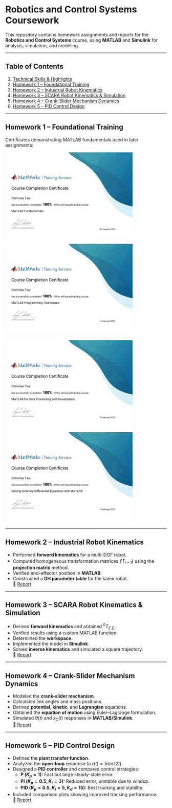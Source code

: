 # Robotics and Control Systems Coursework

This repository contains homework assignments and reports for the **Robotics and Control Systems** course, using **MATLAB** and **Simulink** for analysis, simulation, and modeling.

---

## Table of Contents
1. [Technical Skills & Highlights](#technical-skills--highlights)
2. [Homework 1 – Foundational Training](#homework-1--foundational-training)
3. [Homework 2 – Industrial Robot Kinematics](#homework-2--industrial-robot-kinematics)
4. [Homework 3 – SCARA Robot Kinematics & Simulation](#homework-3--scara-robot-kinematics--simulation)
5. [Homework 4 – Crank-Slider Mechanism Dynamics](#homework-4--crank-slider-mechanism-dynamics)
6. [Homework 5 – PID Control Design](#homework-5--pid-control-design)

---

## Homework 1 – Foundational Training
Certificates demonstrating MATLAB fundamentals used in later assignments:
<p float="center">
  <img src="./HW1/fund.png" width="400" />
  <img src="./HW1/PT.png" width="400" />
</p>
<p float="center">
  <img src="./HW1/Vi.png" width="400" />
  <img src="./HW1/ODE.png" width="400" />
</p>

---

## Homework 2 – Industrial Robot Kinematics
- Performed **forward kinematics** for a multi-DOF robot.  
- Computed homogeneous transformation matrices ($^{i}T_{i+1}$) using the **projection matrix** method.  
- Verified end-effector position in **MATLAB**.  
- Constructed a **DH parameter table** for the same robot.  
📂 [Report](./HW2/HW2.pdf)

---

## Homework 3 – SCARA Robot Kinematics & Simulation
- Derived **forward kinematics** and obtained $^0T_{E.E.}$.  
- Verified results using a custom MATLAB function.  
- Determined the **workspace**.  
- Implemented the model in **Simulink**.  
- Solved **inverse kinematics** and simulated a square trajectory.  
📂 [Report](./HW3/HW3.pdf)

---

## Homework 4 – Crank-Slider Mechanism Dynamics
- Modeled the **crank-slider mechanism**.  
- Calculated link angles and mass positions.  
- Derived **potential**, **kinetic**, and **Lagrangian** equations.  
- Obtained the **equation of motion** using Euler–Lagrange formulation.  
- Simulated $\theta(t)$ and $x_C(t)$ responses in **MATLAB/Simulink**.  
📂 [Report](./HW4/HW4.pdf)

---

## Homework 5 – PID Control Design
- Defined the **plant transfer function**.  
- Analyzed the **open-loop** response to $r(t)=5\sin(2t)$.  
- Designed a **PID controller** and compared control strategies:  
  - **P ($K_p=1$):** Fast but large steady-state error.  
  - **PI ($K_p=0.5, K_i=3$):** Reduced error, unstable due to windup.  
  - **PID ($K_p=0.5, K_i=5, K_d=15$):** Best tracking and stability.  
- Included comparison plots showing improved tracking performance.  
📂 [Report](./HW5/HW5.pdf)

